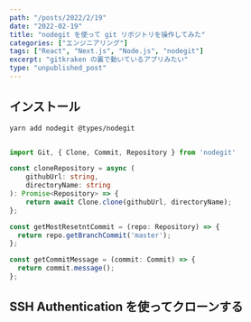 ```yaml
---
path: "/posts/2022/2/19"
date: "2022-02-19"
title: "nodegit を使って git リポジトリを操作してみた"
categories: ["エンジニアリング"]
tags: ["React", "Next.js", "Node.js", "nodegit"]
excerpt: "gitkraken の裏で動いているアプリみたい"
type: "unpublished_post"
---
```


## インストール

```bash
yarn add nodegit @types/nodegit
```

```typescript:title=nodegit.ts

import Git, { Clone, Commit, Repository } from 'nodegit'

const cloneRepository = async (
	githubUrl: string,
	directoryName: string
): Promise<Repository> => {
	return await Clone.clone(githubUrl, directoryName);
};

const getMostResetntCommit = (repo: Repository) => {
  return repo.getBranchCommit('master');
};

const getCommitMessage = (commit: Commit) => {
  return commit.message();
};


```


## SSH Authentication を使ってクローンする





